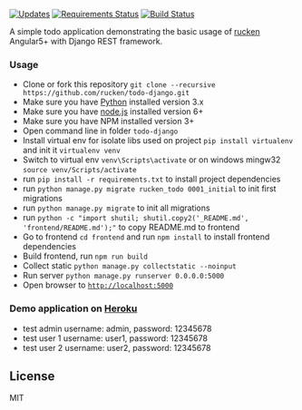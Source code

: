[![Updates](https://pyup.io/repos/github/rucken/todo-django/shield.svg)](https://pyup.io/repos/github/rucken/todo-django/)
[![Requirements Status](https://requires.io/github/rucken/todo-django/requirements.svg?branch=master)](https://requires.io/github/rucken/todo-django/requirements/?branch=master)
[![Build Status][travis-image]][travis-url]


A simple todo application demonstrating the basic usage of [rucken](https://github.com/rucken) Angular5+ with Django REST framework.


### Usage
- Clone or fork this repository `git clone --recursive https://github.com/rucken/todo-django.git`
- Make sure you have [Python](https://www.python.org/downloads/) installed version 3.x
- Make sure you have [node.js](https://nodejs.org/) installed version 6+
- Make sure you have NPM installed version 3+
- Open command line in folder `todo-django`
- Install virtual env for isolate libs used on project `pip install virtualenv` and init it `virtualenv venv`
- Switch to virtual env `venv\Scripts\activate` or on windows mingw32 `source venv/Scripts/activate`
- run `pip install -r requirements.txt` to install project dependencies
- run `python manage.py migrate rucken_todo 0001_initial` to init first migrations
- run `python manage.py migrate` to init all migrations
- run `python -c "import shutil; shutil.copy2('_README.md', 'frontend/README.md');"` to copy README.md to frontend
- Go to frontend `cd frontend` and run `npm install` to install frontend dependencies
- Build frontend, run `npm run build`
- Collect static `python manage.py collectstatic --noinput`
- Run server `python manage.py runserver 0.0.0.0:5000`
- Open browser to [`http://localhost:5000`](http://localhost:5000)

### Demo application on [Heroku](https://rucken-todo-django.herokuapp.com)
- test admin username: admin, password: 12345678
- test user 1 username: user1, password: 12345678
- test user 2 username: user2, password: 12345678

## License

MIT

[travis-image]: https://travis-ci.org/rucken/todo-django.svg?branch=master
[travis-url]: https://travis-ci.org/rucken/todo-django
